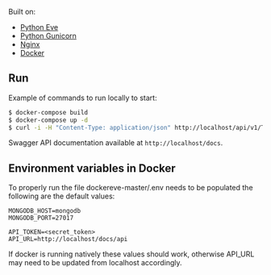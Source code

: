 Built on:
* [Python Eve](http://python-eve.org/)
* [Python Gunicorn](http://gunicorn.org/)
* [Nginx](https://nginx.org/)
* [Docker](https://www.docker.com/)

## Run
Example of commands to run locally to start:
```sh
$ docker-compose build
$ docker-compose up -d
$ curl -i -H "Content-Type: application/json" http://localhost/api/v1/T1w
```

Swagger API documentation available at `http://localhost/docs`.

## Environment variables in Docker
To properly run the file dockereve-master/.env needs to be populated the following are the default values:
```
MONGODB_HOST=mongodb
MONGODB_PORT=27017

API_TOKEN=<secret_token>
API_URL=http://localhost/docs/api
```

If docker is running natively these values should work, otherwise API_URL may need to be updated from localhost accordingly.
